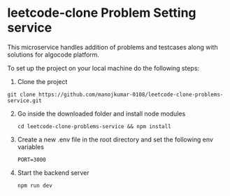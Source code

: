 # leetcode-clone Problem Setting service

This microservice handles addition of problems and testcases along with solutions
for algocode platform.

To set up the project on your local machine do the following steps:

1. Clone the project

```
git clone https://github.com/manojkumar-0108/leetcode-clone-problems-service.git
```

2. Go inside the downloaded folder and install node modules

   ```
   cd leetcode-clone-problems-service && npm install
   ```

3. Create a new .env file in the root directory and set the following env variables

   ```
   PORT=3000
   ```

4. Start the backend server
   ```
   npm run dev
   ```
